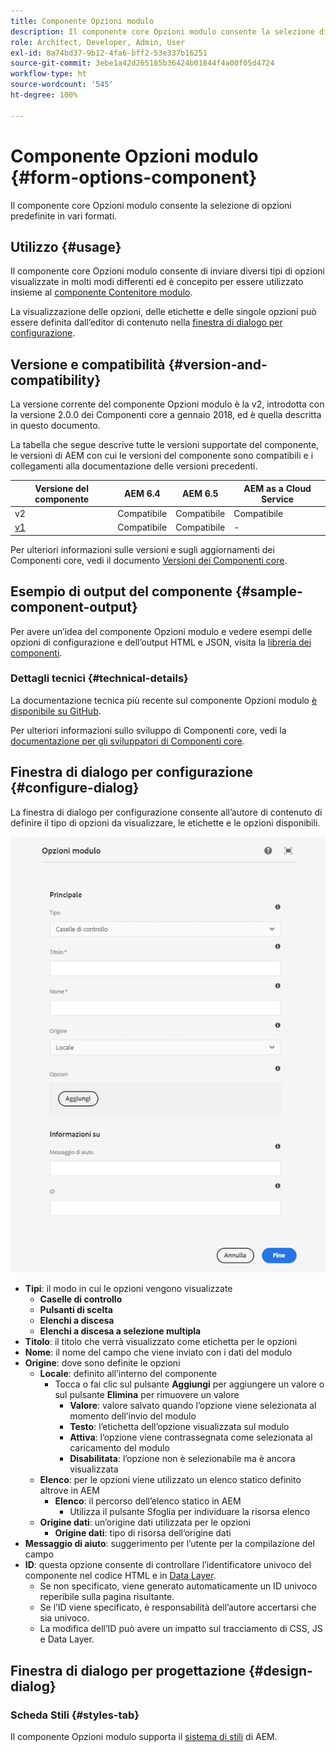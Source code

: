 ```yaml
---
title: Componente Opzioni modulo
description: Il componente core Opzioni modulo consente la selezione di opzioni predefinite in vari formati.
role: Architect, Developer, Admin, User
exl-id: 8a74bd37-9b12-4fa6-bff2-53e337b16251
source-git-commit: 3ebe1a42d265185b36424b01844f4a00f05d4724
workflow-type: ht
source-wordcount: '545'
ht-degree: 100%

---
```


# Componente Opzioni modulo {#form-options-component}

Il componente core Opzioni modulo consente la selezione di opzioni predefinite in vari formati.

## Utilizzo {#usage}

Il componente core Opzioni modulo consente di inviare diversi tipi di opzioni visualizzate in molti modi differenti ed è concepito per essere utilizzato insieme al [componente Contenitore modulo](form-container.md).

La visualizzazione delle opzioni, delle etichette e delle singole opzioni può essere definita dall’editor di contenuto nella [finestra di dialogo per configurazione](#configure-dialog).

## Versione e compatibilità {#version-and-compatibility}

La versione corrente del componente Opzioni modulo è la v2, introdotta con la versione 2.0.0 dei Componenti core a gennaio 2018, ed è quella descritta in questo documento.

La tabella che segue descrive tutte le versioni supportate del componente, le versioni di AEM con cui le versioni del componente sono compatibili e i collegamenti alla documentazione delle versioni precedenti.

| Versione del componente | AEM 6.4 | AEM 6.5 | AEM as a Cloud Service |
|--- |--- |--- |---|
| v2 | Compatibile | Compatibile | Compatibile |
| [v1](/help/components/v1/form-options-v1.md) | Compatibile | Compatibile | - |

Per ulteriori informazioni sulle versioni e sugli aggiornamenti dei Componenti core, vedi il documento [Versioni dei Componenti core](/help/versions.md).

## Esempio di output del componente {#sample-component-output}

Per avere un’idea del componente Opzioni modulo e vedere esempi delle opzioni di configurazione e dell’output HTML e JSON, visita la [libreria dei componenti](https://adobe.com/go/aem_cmp_library_form_options_it).

### Dettagli tecnici {#technical-details}

La documentazione tecnica più recente sul componente Opzioni modulo [è disponibile su GitHub](https://adobe.com/go/aem_cmp_tech_form_options_v2_it).

Per ulteriori informazioni sullo sviluppo di Componenti core, vedi la [documentazione per gli sviluppatori di Componenti core](/help/developing/overview.md).

## Finestra di dialogo per configurazione {#configure-dialog}

La finestra di dialogo per configurazione consente all’autore di contenuto di definire il tipo di opzioni da visualizzare, le etichette e le opzioni disponibili.

![Finestra di dialogo per modifica del componente Opzioni modulo](/help/assets/form-options-edit.png)

* **Tipi**: il modo in cui le opzioni vengono visualizzate
   * **Caselle di controllo**
   * **Pulsanti di scelta**
   * **Elenchi a discesa**
   * **Elenchi a discesa a selezione multipla**
* **Titolo**: il titolo che verrà visualizzato come etichetta per le opzioni
* **Nome**: il nome del campo che viene inviato con i dati del modulo
* **Origine**: dove sono definite le opzioni
   * **Locale**: definito all’interno del componente
      * Tocca o fai clic sul pulsante **Aggiungi** per aggiungere un valore o sul pulsante **Elimina** per rimuovere un valore
         * **Valore**: valore salvato quando l’opzione viene selezionata al momento dell’invio del modulo
         * **Testo**: l’etichetta dell’opzione visualizzata sul modulo
         * **Attiva**: l’opzione viene contrassegnata come selezionata al caricamento del modulo
         * **Disabilitata**: l’opzione non è selezionabile ma è ancora visualizzata
   * **Elenco**: per le opzioni viene utilizzato un elenco statico definito altrove in AEM
      * **Elenco**: il percorso dell’elenco statico in AEM
         * Utilizza il pulsante Sfoglia per individuare la risorsa elenco
   * **Origine dati**: un’origine dati utilizzata per le opzioni
      * **Origine dati**: tipo di risorsa dell’origine dati
* **Messaggio di aiuto**: suggerimento per l’utente per la compilazione del campo
* **ID**: questa opzione consente di controllare l’identificatore univoco del componente nel codice HTML e in [Data Layer](/help/developing/data-layer/overview.md).
   * Se non specificato, viene generato automaticamente un ID univoco reperibile sulla pagina risultante.
   * Se l’ID viene specificato, è responsabilità dell’autore accertarsi che sia univoco.
   * La modifica dell’ID può avere un impatto sul tracciamento di CSS, JS e Data Layer.

## Finestra di dialogo per progettazione {#design-dialog}

### Scheda Stili {#styles-tab}

Il componente Opzioni modulo supporta il [sistema di stili](/help/get-started/authoring.md#component-styling) di AEM.
